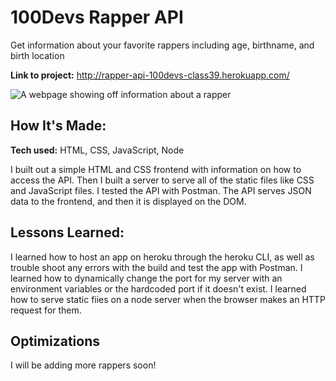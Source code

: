 # 100Devs Rapper API
Get information about your favorite rappers including age, birthname, and birth location

**Link to project:** http://rapper-api-100devs-class39.herokuapp.com/

![A webpage showing off information about a rapper](https://github.com/bytesbybianca/rap-names-api-1/blob/main/rap-api.png?raw=true)

## How It's Made:

**Tech used:** HTML, CSS, JavaScript, Node

I built out a simple HTML and CSS frontend with information on how to access the API. Then I built a server to serve all of the static files like CSS and JavaScript files. I tested the API with Postman. The API serves JSON data to the frontend, and then it is displayed on the DOM.

## Lessons Learned:

I learned how to host an app on heroku through the heroku CLI, as well as trouble shoot any errors with the build and test the app with Postman. I learned how to dynamically change the port for my server with an environment variables or the hardcoded port if it doesn't exist. I learned how to serve static fiies on a node server when the browser makes an HTTP request for them.

## Optimizations

I will be adding more rappers soon!
